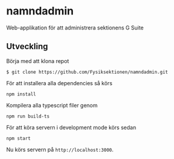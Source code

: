 # namndadmin
Web-applikation för att administrera sektionens G Suite

## Utveckling

Börja med att klona repot

`$ git clone https://github.com/Fysiksektionen/namndadmin.git`

För att installera alla dependencies så körs

`npm install`

Kompilera alla typescript filer genom

`npm run build-ts`

För att köra servern i development mode körs sedan 

`npm start`

Nu körs servern på `http://localhost:3000`.